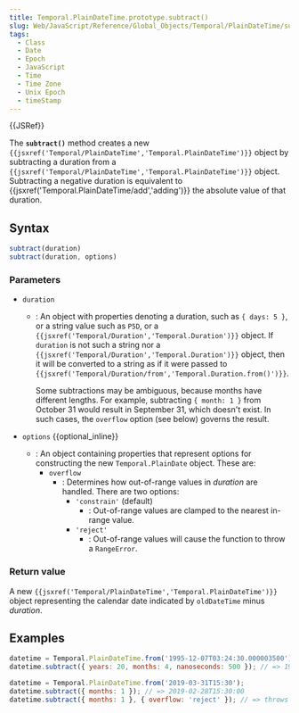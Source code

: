 ```yaml
---
title: Temporal.PlainDateTime.prototype.subtract()
slug: Web/JavaScript/Reference/Global_Objects/Temporal/PlainDateTime/subtract
tags:
  - Class
  - Date
  - Epoch
  - JavaScript
  - Time
  - Time Zone
  - Unix Epoch
  - timeStamp
---
```

{{JSRef}}

<p class="summary"><span class="seoSummary">The <strong><code>subtract()</code></strong> method creates a new <code>{{jsxref('Temporal/PlainDateTime','Temporal.PlainDateTime')}}</code> object by subtracting a duration from a <code>{{jsxref('Temporal/PlainDateTime','Temporal.PlainDateTime')}}</code> object.</span> Subtracting a negative duration is equivalent to {{jsxref('Temporal.PlainDateTime/add','adding')}} the absolute value of that duration.</p>

## Syntax

```js
subtract(duration)
subtract(duration, options)
```

### Parameters

- `duration`

  - : An object with properties denoting a duration, such as `{ days: 5 }`, or a
    string value such as `P5D`, or a
    `{{jsxref('Temporal/Duration','Temporal.Duration')}}`
    object. If `duration` is not such a string nor a
    `{{jsxref('Temporal/Duration','Temporal.Duration')}}`
    object, then it will be converted to a string as if it were passed to
    `{{jsxref('Temporal/Duration/from','Temporal.Duration.from()')}}`.

    Some subtractions may be ambiguous, because months have different lengths.
    For example, subtracting `{ month: 1 }` from October 31 would result in
    September 31, which doesn't exist. In such cases, the `overflow` option (see
    below) governs the result.

- `options` {{optional_inline}}
  - : An object containing properties that represent options for constructing
    the new `Temporal.PlainDate` object. These are:
    - `overflow`
      - : Determines how out-of-range values in _duration_ are handled. There
        are two options:
        - `'constrain'` (default)
          - : Out-of-range values are clamped to the nearest in-range value.
        - `'reject'`
          - : Out-of-range values will cause the function to throw a
            `RangeError`.

### Return value

A new
`{{jsxref('Temporal/PlainDateTime','Temporal.PlainDateTime')}}`
object representing the calendar date indicated by `oldDateTime` minus
_duration_.

## Examples

```js
datetime = Temporal.PlainDateTime.from('1995-12-07T03:24:30.000003500');
datetime.subtract({ years: 20, months: 4, nanoseconds: 500 }); // => 1975-08-07T03:24:30.000003

datetime = Temporal.PlainDateTime.from('2019-03-31T15:30');
datetime.subtract({ months: 1 }); // => 2019-02-28T15:30:00
datetime.subtract({ months: 1 }, { overflow: 'reject' }); // => throws
```
